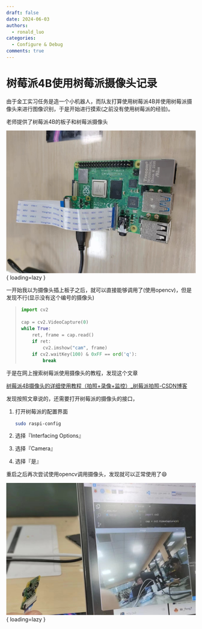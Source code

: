 ```yaml
---
draft: false
date: 2024-06-03
authors:
  - ronald_luo
categories:
  - Configure & Debug
comments: true
---
```


# 树莓派4B使用树莓派摄像头记录

由于金工实习任务是造一个小机器人，而队友打算使用树莓派4B并使用树莓派摄像头来进行图像识别，于是开始进行摸索(之前没有使用树莓派的经验)。

<!-- more -->

老师提供了树莓派4B的板子和树莓派摄像头

![raspi_4b_camera](../images/raspi_4b_camera.jpg){ loading=lazy }

一开始我以为摄像头插上板子之后，就可以直接能够调用了(使用opencv)，但是发现不行(显示没有这个编号的摄像头)

>   ```python
>   import cv2
>   
>   cap = cv2.VideoCapture(0)
>   while True:
>       ret, frame = cap.read()
>       if ret:
>           cv2.imshow("cam", frame)
>       if cv2.waitKey(100) & 0xFF == ord('q'):
>           break
>   ```

于是在网上搜索树莓派使用摄像头的教程，发现这个文章

[树莓派4B摄像头的详细使用教程（拍照+录像+监控）_树莓派拍照-CSDN博客](https://blog.csdn.net/weixin_45994747/article/details/109605765)

发现按照文章说的，还需要打开树莓派的摄像头的接口，

1.   打开树莓派的配置界面

     ```bash
     sudo raspi-config
     ```

2.   选择『Interfacing Options』

3.   选择『Camera』

4.   选择『是』

重启之后再次尝试使用opencv调用摄像头，发现就可以正常使用了😄

![use_raspi_cam](../images/use_raspi_cam.jpg){ loading=lazy }


